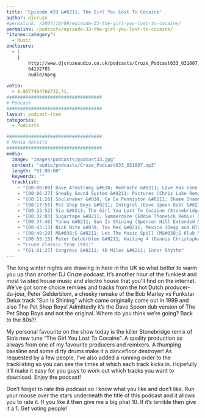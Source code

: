 ```yaml
---
title: 'Episode #33 &#8211; The Girl You Lost To Cocaine'
author: djcruze
#permalink: /2007/10/09/episode-33-the-girl-you-lost-to-cocaine/
permalink: /podcasts/episode-33-the-girl-you-lost-to-cocaine/
"itunes:category":
  - Music
enclosure:
  - |
    |
        http://www.djcruzeaudio.co.uk/podcasts/Cruze_Podcast033_031007.mp3
        64132785
        audio/mpeg
        
votio:
  - 8.9577464788732,71,
###################################
# Podcast
###################################
layout: podcast-item
categories:
  - Podcasts

###################################
# Media details
###################################
media:
  image: "images/podcasts/podcast33.jpg"
  content: "audio/podcasts/Cruze_Podcast033_031007.mp3"
  length: "01:00:00"
  keywords: ""
  tracklist:
    - "[00:00:00] Dave Armstrong &#038; Redroche &#8211; Love Has Gone (Peter Gelderblom Remix) &#8211; Data"
    - "[00:06:27] Sneaky Sound System &#8211; Pictures (Chris Lake Remix) &#8211; Whack Records"
    - "[00:11:28] Soulshaker &#038; Ce Ce Penniston &#8211; Shame Shame Shame (Smax &#038; Gold Remix) &#8211; AATW"
    - "[00:17:55] Pet Shop Boys &#8211; Integral (Dave Spoon Dub) &#8211; Parlophone"
    - "[00:23:52] Sia &#8211; The Girl You Lost To Cocaine (Stonebridge Club Mix) &#8211; Monkey Puzzle Records"
    - "[00:32:03] Sugartape &#8211; Summerdaze (Eddie Thoneick Remix) &#8211; Bigstar Records"
    - "[00:37:46] Yanou &#8211; Sun Is Shining (Spencer Hill Extended Mix) &#8211; AATW"
    - "[00:43:13] Nick Nite &#038; Tex Mex &#8211; Mexico (Degg and Blakker Remix) &#8211; Muschi Tunes"
    - "[00:49:20] M&#038;S &#8211; Let The Music Spill (M&#038;S Klub Mix) &#8211; Brass"
    - "[00:55:15] Peter Gelderblom &#8211; Waiting 4 (Dennis Christopher Remix) &#8211; Data"
    - "Cruze classic from 1991:"
    - "[01:01:27] Congress &#8211; 40 Miles &#8211; Inner Rhythm"
---
```

The long winter nights are drawing in here in the UK so what better to warm you up than another DJ Cruze podcast. It&#8217;s another hour of the funkiest and most twisted house music and electro house that you&#8217;ll find on the internet. We&#8217;ve got some choice remixes and tracks from the hot Dutch producer-du-jour, Peter Gelderblom, a cheeky remake of the Bob Marley vs Funkstar Delux track &#8220;Sun Is Shining&#8221; which came originally came out in 1999 and also The Pet Shop Boys! Admittedly it&#8217;s the Dave Spoon dub version of The Pet Shop Boys and not the original. Where do you think we&#8217;re going? Back to the 80s?!

My personal favourite on the show today is the killer Stonebridge remix of Sia&#8217;s new tune &#8220;The Girl You Lost To Cocaine&#8221;. A quality production as always from one of my favourite producers and remixers. A thumping bassline and some dirty drums make it a dancefloor destroyer! As requested by a few people, I&#8217;ve also added a running order to the tracklisting so you can see the times at which each track kicks in. Hopefully it&#8217;ll make it easy for you guys to work out which tracks you want to download. Enjoy the podcast!

Don&#8217;t forget to rate this podcast so I know what you like and don&#8217;t like. Run your mouse over the stars underneath the title of this podcast and it allows you to rate it. If you like it then give me a big phat 10. If it&#8217;s terrible then give it a 1. Get voting people!
